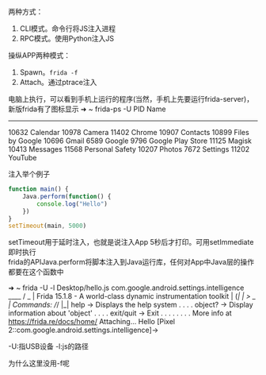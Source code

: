 
两种方式：  
1. CLI模式。命令行将JS注入进程  
2. RPC模式。使用Python注入JS

操纵APP两种模式：  
1. Spawn。`frida -f`  
2. Attach。通过ptrace注入


电脑上执行，可以看到手机上运行的程序(当然，手机上先要运行frida-server)，新版frida有了图标显示
➜  ~ frida-ps -U
  PID  Name
-----  -----------------------------------------------------------------------------------------------------
10632   Calendar
10978   Camera
11402   Chrome
10907   Contacts
10899   Files by Google
10696   Gmail
 6589   Google
 9796   Google Play Store
11125   Magisk
10413   Messages
11568   Personal Safety
10207   Photos
 7672   Settings
11202   YouTube


注入举个例子


```javascript
function main() {
	Java.perform(function() {
		console.log("Hello")
	})
}
setTimeout(main, 5000)
```
setTimeout用于延时注入，也就是说注入App 5秒后才打印。可用setImmediate即时执行  
frida的APIJava.perform将脚本注入到Java运行库，任何对App中Java层的操作都要在这个函数中

➜  ~ frida -U -l Desktop/hello.js com.google.android.settings.intelligence
     ____
    / _  |   Frida 15.1.8 - A world-class dynamic instrumentation toolkit
   | (_| |
    > _  |   Commands:
   /_/ |_|       help      -> Displays the help system
   . . . .       object?   -> Display information about 'object'
   . . . .       exit/quit -> Exit
   . . . .
   . . . .   More info at https://frida.re/docs/home/
Attaching...
Hello
[Pixel 2::com.google.android.settings.intelligence]->



-U:指USB设备
-l:js的路径

为什么这里没用-f呢




